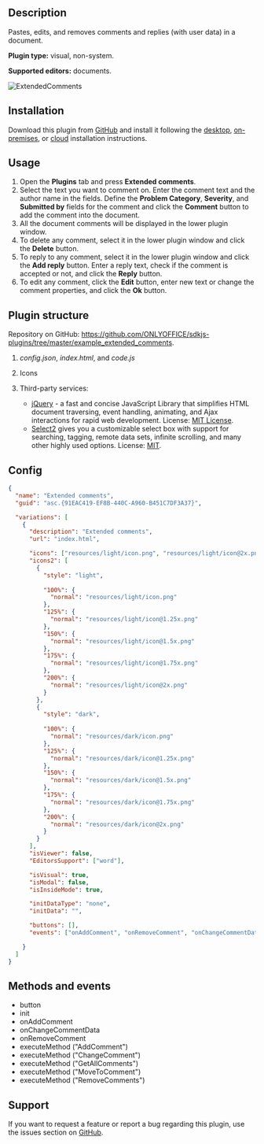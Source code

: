 ## Description

Pastes, edits, and removes comments and replies (with user data) in a document.

**Plugin type:** visual, non-system.

**Supported editors:** documents.

![ExtendedComments](/assets/images/plugins/gifs/extended-comments.gif)

## Installation

Download this plugin from [GitHub](https://github.com/ONLYOFFICE/sdkjs-plugins/tree/master/example_extended_comments) and install it following the [desktop](../../Installing/ONLYOFFICE%20Desktop%20Editors/index.md), [on-premises](../../Installing/ONLYOFFICE%20Docs%20on-premises/index.md), or [cloud](../../Installing/ONLYOFFICE%20Cloud/index.md) installation instructions.

## Usage

1. Open the **Plugins** tab and press **Extended comments**.
2. Select the text you want to comment on. Enter the comment text and the author name in the fields. Define the **Problem Category**, **Severity**, and **Submitted by** fields for the comment and click the **Comment** button to add the comment into the document.
3. All the document comments will be displayed in the lower plugin window.
4. To delete any comment, select it in the lower plugin window and click the **Delete** button.
5. To reply to any comment, select it in the lower plugin window and click the **Add reply** button. Enter a reply text, check if the comment is accepted or not, and click the **Reply** button.
6. To edit any comment, click the **Edit** button, enter new text or change the comment properties, and click the **Ok** button.

## Plugin structure

Repository on GitHub: <https://github.com/ONLYOFFICE/sdkjs-plugins/tree/master/example_extended_comments>.

1. *config.json*, *index.html*, and *code.js*

2. Icons

3. Third-party services:

   - [jQuery](https://jquery.com) - a fast and concise JavaScript Library that simplifies HTML document traversing, event handling, animating, and Ajax interactions for rapid web development. License: [MIT License](https://github.com/ONLYOFFICE/sdkjs-plugins/blob/master/example_extended_comments/licenses/jQuery.license).
   - [Select2](https://select2.org/) gives you a customizable select box with support for searching, tagging, remote data sets, infinite scrolling, and many other highly used options. License: [MIT](https://github.com/ONLYOFFICE/sdkjs-plugins/blob/master/example_extended_comments/licenses/Select2.license).

## Config

``` json
{
  "name": "Extended comments",
  "guid": "asc.{91EAC419-EF8B-440C-A960-B451C7DF3A37}",

  "variations": [
    {
      "description": "Extended comments",
      "url": "index.html",

      "icons": ["resources/light/icon.png", "resources/light/icon@2x.png"],
      "icons2": [
        {
          "style": "light",
                    
          "100%": {
            "normal": "resources/light/icon.png"
          },
          "125%": {
            "normal": "resources/light/icon@1.25x.png"
          },
          "150%": {
            "normal": "resources/light/icon@1.5x.png"
          },
          "175%": {
            "normal": "resources/light/icon@1.75x.png"
          },
          "200%": {
            "normal": "resources/light/icon@2x.png"
          }
        },
        {
          "style": "dark",
                    
          "100%": {
            "normal": "resources/dark/icon.png"
          },
          "125%": {
            "normal": "resources/dark/icon@1.25x.png"
          },
          "150%": {
            "normal": "resources/dark/icon@1.5x.png"
          },
          "175%": {
            "normal": "resources/dark/icon@1.75x.png"
          },
          "200%": {
            "normal": "resources/dark/icon@2x.png"
          }
        }
      ],
      "isViewer": false,
      "EditorsSupport": ["word"],

      "isVisual": true,
      "isModal": false,
      "isInsideMode": true,

      "initDataType": "none",
      "initData": "",

      "buttons": [],
      "events": ["onAddComment", "onRemoveComment", "onChangeCommentData"]

    }
  ]
}
```

## Methods and events

- button
- init
- onAddComment
- onChangeCommentData
- onRemoveComment
- executeMethod ("AddComment")
- executeMethod ("ChangeComment")
- executeMethod ("GetAllComments")
- executeMethod ("MoveToComment")
- executeMethod ("RemoveComments")

## Support

If you want to request a feature or report a bug regarding this plugin, use the issues section on [GitHub](https://github.com/ONLYOFFICE/sdkjs-plugins/issues).
